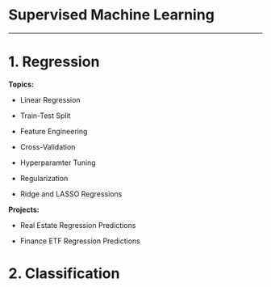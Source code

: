 # Supervised Machine Learning

------

# 1. Regression

**Topics:**

- Linear Regression


- Train-Test Split


- Feature Engineering


- Cross-Validation


- Hyperparamter Tuning


- Regularization


- Ridge and LASSO Regressions

**Projects:**

- Real Estate Regression Predictions


- Finance ETF Regression Predictions

# 2. Classification 
